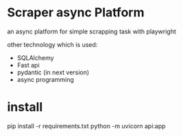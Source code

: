 # Scraper async Platform

an async platform for simple scrapping task with playwright 

other technology which is used:
- SQLAlchemy
- Fast api
- pydantic (in next version)
- async programming

# install

pip install -r requirements.txt
python -m uvicorn api:app


